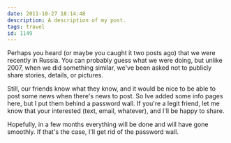 ```yaml
---
date: 2011-10-27 18:14:48
description: A description of my post.
tags: travel
id: 1149
---
```

Perhaps you heard (or maybe you caught it two posts ago) that we were recently in Russia. You can probably guess what we were doing, but unlike 2007, when we did something similar, we've been asked not to publicly share stories, details, or pictures.

Still, our friends know what they know, and it would be nice to be able to post some news when there's news to post. So Ive added some info pages here, but I put them behind a password wall.  If you're a legit friend, let me know that your interested (text, email, whatever), and I'll be happy to share.

Hopefully, in a few months everything will be done and will have gone smoothly.  If that's the case, I'll get rid of the password wall.
